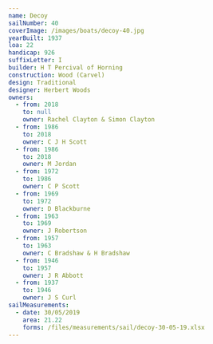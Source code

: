```yaml
---
name: Decoy
sailNumber: 40
coverImage: /images/boats/decoy-40.jpg
yearBuilt: 1937
loa: 22
handicap: 926
suffixLetter: I
builder: H T Percival of Horning
construction: Wood (Carvel)
design: Traditional
designer: Herbert Woods
owners:
  - from: 2018
    to: null
    owner: Rachel Clayton & Simon Clayton
  - from: 1986
    to: 2018
    owner: C J H Scott
  - from: 1986
    to: 2018
    owner: M Jordan
  - from: 1972
    to: 1986
    owner: C P Scott
  - from: 1969
    to: 1972
    owner: D Blackburne
  - from: 1963
    to: 1969
    owner: J Robertson
  - from: 1957
    to: 1963
    owner: C Bradshaw & H Bradshaw
  - from: 1946
    to: 1957
    owner: J R Abbott
  - from: 1937
    to: 1946
    owner: J S Curl
sailMeasurements:
  - date: 30/05/2019
    area: 21.22
    forms: /files/measurements/sail/decoy-30-05-19.xlsx
---
```

